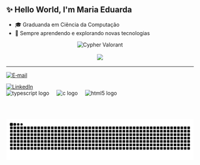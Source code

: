 <h2 align="left">✨ Hello World, I'm Maria Eduarda</h2>

- 🎓 Graduanda em Ciência da Computação  
- 🧠 Sempre aprendendo e explorando novas tecnologias  

<!-- Centralizei o Cypher gif para alinhar melhor com o conteúdo -->
<div align="center">
  <img src="https://media.tenor.com/LMS7EIU6ps8AAAAj/cypher-valorant.gif" width="300" alt="Cypher Valorant" />
</div>

<br>

<div align="center">
  <img height="180em" src="https://github-readme-stats.vercel.app/api?username=dudavidal&show_icons=true&title_color=8B5E3C&icon_color=8b5e3c&text_color=4b3621&bg_color=fffaf0&border_color=8b5e3c" />
</div>

---

<!-- Contato -->
<p>
  <a href="mailto:dudavmbrito@gmail.com">
    <img src="https://img.shields.io/badge/E‑mail-8B5E3C?style=for-the-badge&logo=gmail&logoColor=ffffff" alt="E‑mail">
  </a>
</p>

<!-- LinkedIn -->
<a href="https://www.linkedin.com/in/maria-eduarda-vidal-66b95b354/">
  <img src="https://img.shields.io/badge/LinkedIn-8B5E3C?style=for-the-badge&logo=linkedin&logoColor=ffffff" alt="LinkedIn">
</a>

<br clear="both">

<!-- Tech stack -->
<div align="left">
  <img src="https://cdn.jsdelivr.net/gh/devicons/devicon/icons/typescript/typescript-original.svg" height="30" alt="typescript logo" />
  <img width="12" />
  <img src="https://cdn.jsdelivr.net/gh/devicons/devicon/icons/c/c-original.svg" height="30" alt="c logo" />
  <img width="12" />
  <img src="https://cdn.jsdelivr.net/gh/devicons/devicon/icons/html5/html5-original.svg" height="30" alt="html5 logo" />
</div>

<br><br>

<!-- Snake animation (URL corrigida para seu usuário) -->
<div align="center">
  <img src="https://raw.githubusercontent.com/dudavidal/dudavidal/output/snake.svg" alt="Snake animation" />
</div>

